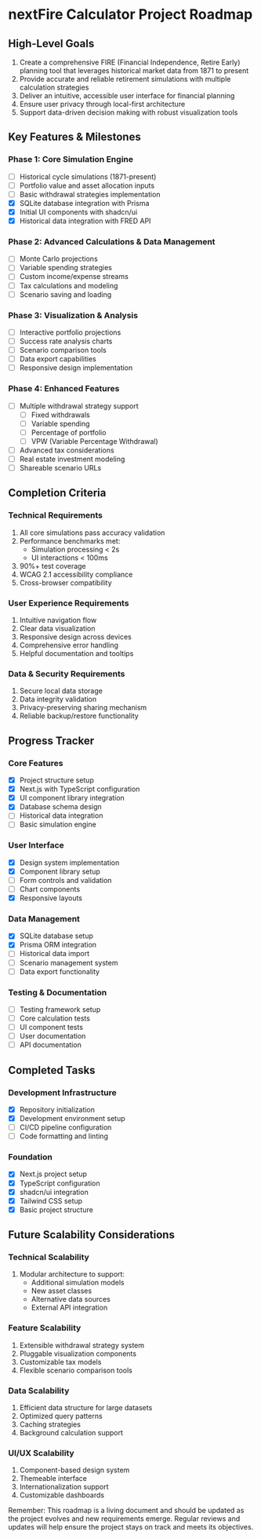 # nextFire Calculator Project Roadmap

## High-Level Goals

1. Create a comprehensive FIRE (Financial Independence, Retire Early) planning tool that leverages historical market data from 1871 to present
2. Provide accurate and reliable retirement simulations with multiple calculation strategies
3. Deliver an intuitive, accessible user interface for financial planning
4. Ensure user privacy through local-first architecture
5. Support data-driven decision making with robust visualization tools

## Key Features & Milestones

### Phase 1: Core Simulation Engine
- [ ] Historical cycle simulations (1871-present)
- [ ] Portfolio value and asset allocation inputs
- [ ] Basic withdrawal strategies implementation
- [x] SQLite database integration with Prisma
- [x] Initial UI components with shadcn/ui
- [x] Historical data integration with FRED API

### Phase 2: Advanced Calculations & Data Management
- [ ] Monte Carlo projections
- [ ] Variable spending strategies
- [ ] Custom income/expense streams
- [ ] Tax calculations and modeling
- [ ] Scenario saving and loading

### Phase 3: Visualization & Analysis
- [ ] Interactive portfolio projections
- [ ] Success rate analysis charts
- [ ] Scenario comparison tools
- [ ] Data export capabilities
- [ ] Responsive design implementation

### Phase 4: Enhanced Features
- [ ] Multiple withdrawal strategy support
  - [ ] Fixed withdrawals
  - [ ] Variable spending
  - [ ] Percentage of portfolio
  - [ ] VPW (Variable Percentage Withdrawal)
- [ ] Advanced tax considerations
- [ ] Real estate investment modeling
- [ ] Shareable scenario URLs

## Completion Criteria

### Technical Requirements
1. All core simulations pass accuracy validation
2. Performance benchmarks met:
   - Simulation processing < 2s
   - UI interactions < 100ms
3. 90%+ test coverage
4. WCAG 2.1 accessibility compliance
5. Cross-browser compatibility

### User Experience Requirements
1. Intuitive navigation flow
2. Clear data visualization
3. Responsive design across devices
4. Comprehensive error handling
5. Helpful documentation and tooltips

### Data & Security Requirements
1. Secure local data storage
2. Data integrity validation
3. Privacy-preserving sharing mechanism
4. Reliable backup/restore functionality

## Progress Tracker

### Core Features
- [x] Project structure setup
- [x] Next.js with TypeScript configuration
- [x] UI component library integration
- [x] Database schema design
- [ ] Historical data integration
- [ ] Basic simulation engine

### User Interface
- [x] Design system implementation
- [x] Component library setup
- [ ] Form controls and validation
- [ ] Chart components
- [x] Responsive layouts

### Data Management
- [x] SQLite database setup
- [x] Prisma ORM integration
- [ ] Historical data import
- [ ] Scenario management system
- [ ] Data export functionality

### Testing & Documentation
- [ ] Testing framework setup
- [ ] Core calculation tests
- [ ] UI component tests
- [ ] User documentation
- [ ] API documentation

## Completed Tasks

### Development Infrastructure
- [x] Repository initialization
- [x] Development environment setup
- [ ] CI/CD pipeline configuration
- [ ] Code formatting and linting

### Foundation
- [x] Next.js project setup
- [x] TypeScript configuration
- [x] shadcn/ui integration
- [x] Tailwind CSS setup
- [x] Basic project structure

## Future Scalability Considerations

### Technical Scalability
1. Modular architecture to support:
   - Additional simulation models
   - New asset classes
   - Alternative data sources
   - External API integration

### Feature Scalability
1. Extensible withdrawal strategy system
2. Pluggable visualization components
3. Customizable tax models
4. Flexible scenario comparison tools

### Data Scalability
1. Efficient data structure for large datasets
2. Optimized query patterns
3. Caching strategies
4. Background calculation support

### UI/UX Scalability
1. Component-based design system
2. Themeable interface
3. Internationalization support
4. Customizable dashboards

Remember: This roadmap is a living document and should be updated as the project evolves and new requirements emerge. Regular reviews and updates will help ensure the project stays on track and meets its objectives.